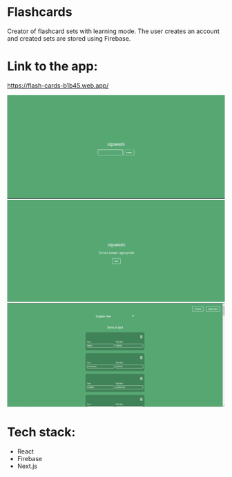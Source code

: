 # Flashcards
Creator of flashcard sets with learning mode. The user creates an account and created sets are stored using Firebase.

# Link to the app:
https://flash-cards-b1b45.web.app/

<img src="./practise1.png">
<img src="./practise2.png">
<img src="./edit_deck.png">

# Tech stack: 
- React
- Firebase
- Next.js

